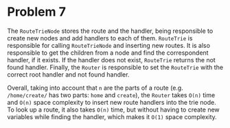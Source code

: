 # Problem 7

The `RouteTrieNode` stores the route and the handler, being responsible to create new nodes and add handlers to each of them. `RouteTrie` is responsible for calling `RouteTrieNode` and inserting new routes. It is also responsible to get the children from a node and find the correspondent handler, if it exists. If the handler does not exist, `RouteTrie` returns the not found handler. Finally, the `Router` is responsible to set the `RouteTrie` with the correct root handler and not found handler.
 
Overall, taking into account that `n` are the parts of a route (e.g. `/home/create/` has two parts: `home` and `create`), the `Router` takes `O(n)` time and `O(n)` space complexity to insert new route handlers into the trie node. To look up a route, it also takes `O(n)` time, but without having to create new variables while finding the handler, which makes it `O(1)` space complexity.